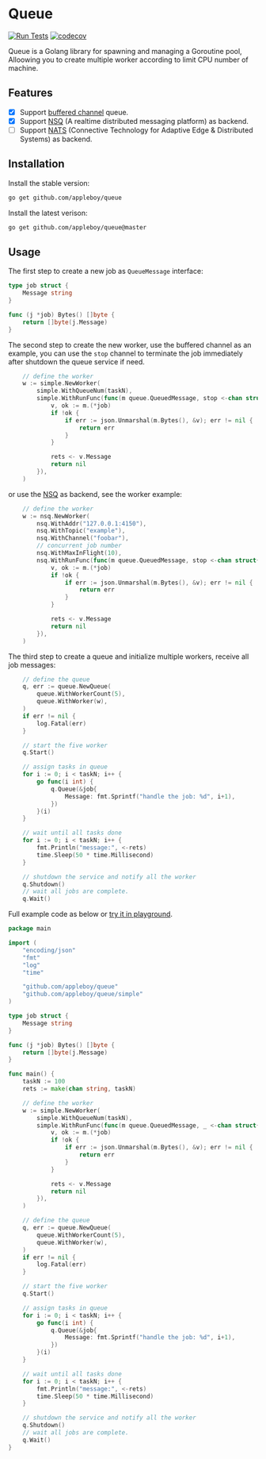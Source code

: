 # Queue

[![Run Tests](https://github.com/appleboy/queue/actions/workflows/go.yml/badge.svg?branch=master)](https://github.com/appleboy/queue/actions/workflows/go.yml)
[![codecov](https://codecov.io/gh/appleboy/queue/branch/master/graph/badge.svg?token=V8A1WA0P5E)](https://codecov.io/gh/appleboy/queue)

Queue is a Golang library for spawning and managing a Goroutine pool, Alloowing you to create multiple worker according to limit CPU number of machine.

## Features

* [x] Support [buffered channel](https://gobyexample.com/channel-buffering) queue.
* [x] Support [NSQ](https://nsq.io/) (A realtime distributed messaging platform) as backend.
* [ ] Support [NATS](https://nats.io/) (Connective Technology for Adaptive Edge & Distributed Systems) as backend.

## Installation

Install the stable version:

```sh
go get github.com/appleboy/queue
```

Install the latest verison:

```sh
go get github.com/appleboy/queue@master
```

## Usage

The first step to create a new job as `QueueMessage` interface:

```go
type job struct {
	Message string
}

func (j *job) Bytes() []byte {
	return []byte(j.Message)
}
```

The second step to create the new worker, use the buffered channel as an example, you can use the `stop` channel to terminate the job immediately after shutdown the queue service if need.

```go
	// define the worker
	w := simple.NewWorker(
		simple.WithQueueNum(taskN),
		simple.WithRunFunc(func(m queue.QueuedMessage, stop <-chan struct{}) error {
			v, ok := m.(*job)
			if !ok {
				if err := json.Unmarshal(m.Bytes(), &v); err != nil {
					return err
				}
			}

			rets <- v.Message
			return nil
		}),
	)
```

or use the [NSQ](https://nsq.io/) as backend, see the worker example:

```go
	// define the worker
	w := nsq.NewWorker(
		nsq.WithAddr("127.0.0.1:4150"),
		nsq.WithTopic("example"),
		nsq.WithChannel("foobar"),
		// concurrent job number
		nsq.WithMaxInFlight(10),
		nsq.WithRunFunc(func(m queue.QueuedMessage, stop <-chan struct{}) error {
			v, ok := m.(*job)
			if !ok {
				if err := json.Unmarshal(m.Bytes(), &v); err != nil {
					return err
				}
			}

			rets <- v.Message
			return nil
		}),
	)
```

The third step to create a queue and initialize multiple workers, receive all job messages:

```go
	// define the queue
	q, err := queue.NewQueue(
		queue.WithWorkerCount(5),
		queue.WithWorker(w),
	)
	if err != nil {
		log.Fatal(err)
	}

	// start the five worker
	q.Start()

	// assign tasks in queue
	for i := 0; i < taskN; i++ {
		go func(i int) {
			q.Queue(&job{
				Message: fmt.Sprintf("handle the job: %d", i+1),
			})
		}(i)
	}

	// wait until all tasks done
	for i := 0; i < taskN; i++ {
		fmt.Println("message:", <-rets)
		time.Sleep(50 * time.Millisecond)
	}

	// shutdown the service and notify all the worker
	q.Shutdown()
	// wait all jobs are complete.
	q.Wait()
```

Full example code as below or [try it in playground](https://play.golang.org/p/yaTUoYxdcaK).

```go
package main

import (
	"encoding/json"
	"fmt"
	"log"
	"time"

	"github.com/appleboy/queue"
	"github.com/appleboy/queue/simple"
)

type job struct {
	Message string
}

func (j *job) Bytes() []byte {
	return []byte(j.Message)
}

func main() {
	taskN := 100
	rets := make(chan string, taskN)

	// define the worker
	w := simple.NewWorker(
		simple.WithQueueNum(taskN),
		simple.WithRunFunc(func(m queue.QueuedMessage, _ <-chan struct{}) error {
			v, ok := m.(*job)
			if !ok {
				if err := json.Unmarshal(m.Bytes(), &v); err != nil {
					return err
				}
			}

			rets <- v.Message
			return nil
		}),
	)

	// define the queue
	q, err := queue.NewQueue(
		queue.WithWorkerCount(5),
		queue.WithWorker(w),
	)
	if err != nil {
		log.Fatal(err)
	}

	// start the five worker
	q.Start()

	// assign tasks in queue
	for i := 0; i < taskN; i++ {
		go func(i int) {
			q.Queue(&job{
				Message: fmt.Sprintf("handle the job: %d", i+1),
			})
		}(i)
	}

	// wait until all tasks done
	for i := 0; i < taskN; i++ {
		fmt.Println("message:", <-rets)
		time.Sleep(50 * time.Millisecond)
	}

	// shutdown the service and notify all the worker
	q.Shutdown()
	// wait all jobs are complete.
	q.Wait()
}
```
